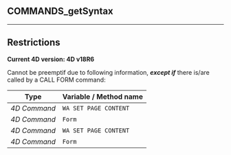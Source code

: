 ﻿## COMMANDS_getSyntax---## Restrictions**Current 4D version: 4D v18R6**Cannot be preemptif due to following information, ***except if*** there is/are called by a CALL FORM command:|Type|Variable / Method name||------|------||*4D Command*|`WA SET PAGE CONTENT`||*4D Command*|`Form`||*4D Command*|`WA SET PAGE CONTENT`||*4D Command*|`Form`|
